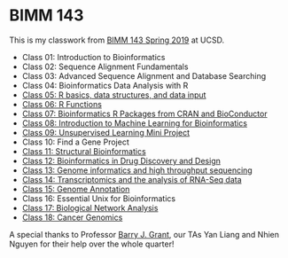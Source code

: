# BIMM 143
This is my classwork from [BIMM 143 Spring 2019](https://bioboot.github.io/bimm143_S19/) at UCSD.
- Class 01: Introduction to Bioinformatics
- Class 02: Sequence Alignment Fundamentals
- Class 03: Advanced Sequence Alignment and Database Searching
- Class 04: Bioinformatics Data Analysis with R
- [Class 05: R basics, data structures, and data input](https://htmlpreview.github.io/?https://github.com/FredHBioE/bimm143_class05/blob/master/bimm143_class05_handson_section1.html)
- [Class 06: R Functions](https://htmlpreview.github.io/?https://github.com/FredHBioE/bimm143_class06/blob/master/bimm143_class06.html)
- [Class 07: Bioinformatics R Packages from CRAN and BioConductor](https://htmlpreview.github.io/?https://github.com/FredHBioE/bimm143_class07/blob/master/bimm143_class07_rmd.html)
- [Class 08: Introduction to Machine Learning for Bioinformatics](https://htmlpreview.github.io/?https://github.com/FredHBioE/bimm143_class08/blob/master/bimm143_class08_RMD.html)
- [Class 09: Unsupervised Learning Mini Project](https://htmlpreview.github.io/?https://github.com/FredHBioE/bimm143_class09/blob/master/bimm143_class09.html)
- Class 10: Find a Gene Project
- [Class 11: Structural Bioinformatics](https://htmlpreview.github.io/?https://github.com/FredHBioE/bimm143_class11/blob/master/bimm143_class11.html)
- [Class 12: Bioinformatics in Drug Discovery and Design](http://htmlpreview.github.io/?https://github.com/FredHBioE/bimm143_class12/blob/master/bimm143_class12.html)
- [Class 13: Genome informatics and high throughput sequencing](http://htmlpreview.github.io/?https://github.com/FredHBioE/bimm143_class13/blob/master/bimm143_class13.html)
- [Class 14: Transcriptomics and the analysis of RNA-Seq data](https://github.com/FredHBioE/BIMM-143-Spring-2019-/blob/master/class14/bimm143_class14.md)
- [Class 15: Genome Annotation](https://htmlpreview.github.io/?https://github.com/FredHBioE/bimm143_class15/blob/master/bimm_143_class_15.html)
- Class 16: Essential Unix for Bioinformatics
- [Class 17: Biological Network Analysis](https://htmlpreview.github.io/?https://github.com/FredHBioE/bimm143_class17/blob/master/bimm143_class17_markdown.html)
- [Class 18: Cancer Genomics](https://htmlpreview.github.io/?https://github.com/FredHBioE/bimm143_class18/blob/master/bimm143_class18_RMD.html)

A special thanks to Professor [Barry J. Grant](https://biology.ucsd.edu/research/faculty/bjgrant), our TAs Yan Liang and Nhien Nguyen for their help over the whole quarter!
